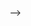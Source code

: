 <!-- ---
layout: archive
permalink: /year-archive/
title: "Blog posts"
author_profile: true
redirect_from:
  - /wordpress/blog-posts/
---

### UR robotic manipulator and moveit tutorial

https://github.com/professor1996/welding-robot

### Continuum robotic manipulator





<!-- {% include base_path %}
{% capture written_year %}'None'{% endcapture %}
{% for post in site.posts %}
  {% capture year %}{{ post.date | date: '%Y' }}{% endcapture %}
  {% if year != written_year %}
    <h2 id="{{ year | slugify }}" class="archive__subtitle">{{ year }}</h2>
    {% capture written_year %}{{ year }}{% endcapture %}
  {% endif %}
  {% include archive-single.html %}
{% endfor %}
 -->
 -->
